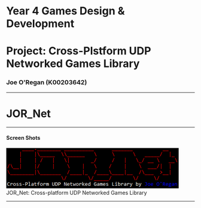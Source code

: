# Year 4 Games Design & Development 
# Project: Cross-Plstform UDP Networked Games Library
### Joe O'Regan (K00203642)

---

# JOR_Net

---

#### Screen Shots

![JOR_Net: Logo](https://raw.githubusercontent.com/joeaoregan/LIT-Yr4-Project-NetworkGamesLibrary/master/Screenshots/20180417_Lib_Logo.png "JOR_Net: Logo")
JOR_Net: Cross-platform UDP Networked Games Library


---
